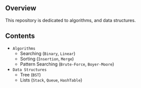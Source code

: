 ## Overview

This repository is  dedicated to algorithms, and data structures.<br/> 

## Contents

- `Algorithms`
   - Searching (`Binary`, `Linear`)
   - Sorting (`Insertion`, `Merge`)
   - Pattern Searching (`Brute-Force`, `Boyer-Moore`)
- `Data Structures`
   - Tree (`BST`)
   - Lists (`Stack`, `Queue`, `HashTable`)

